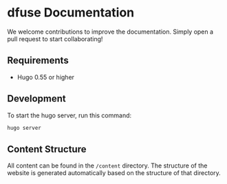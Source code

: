 # dfuse Documentation

We welcome contributions to improve the documentation. Simply open a pull request to start collaborating!

## Requirements

- Hugo 0.55 or higher

## Development

To start the hugo server, run this command:

```sh
hugo server
```

## Content Structure

All content can be found in the `/content` directory. The structure of the website is generated automatically based on the structure of that directory.